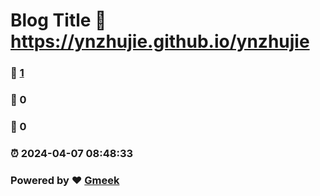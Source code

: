 # Blog Title :link: https://ynzhujie.github.io/ynzhujie 
### :page_facing_up: [1](https://ynzhujie.github.io/ynzhujie/tag.html) 
### :speech_balloon: 0 
### :hibiscus: 0 
### :alarm_clock: 2024-04-07 08:48:33 
### Powered by :heart: [Gmeek](https://github.com/Meekdai/Gmeek)
